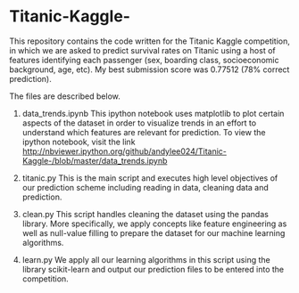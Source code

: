 Titanic-Kaggle-
===============

This repository contains the code written for the Titanic Kaggle competition, in which we are asked to predict survival rates on Titanic using a host of features identifying each passenger (sex, boarding class, socioeconomic background, age, etc). My best submission score was 0.77512 (78% correct prediction). 

The files are described below. 

1) data_trends.ipynb
This ipython notebook uses matplotlib to plot certain aspects of the dataset in order to visualize trends in an effort to understand which features are relevant for prediction. To view the ipython notebook, visit the link http://nbviewer.ipython.org/github/andylee024/Titanic-Kaggle-/blob/master/data_trends.ipynb

2) titanic.py
This is the main script and executes high level objectives of our prediction scheme including reading in data, cleaning data and prediction. 

3) clean.py
This script handles cleaning the dataset using the pandas library. More specifically, we apply concepts like feature engineering as well as null-value filling to prepare the dataset for our machine learning algorithms. 

4) learn.py
We apply all our learning algorithms in this script using the library scikit-learn and output our prediction files to be entered into the competition. 
